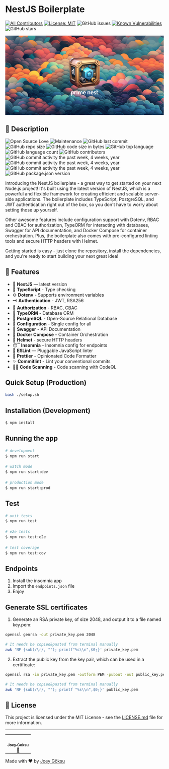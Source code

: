 # NestJS Boilerplate

[![All Contributors](https://img.shields.io/badge/all_contributors-1-orange.svg?style=flat-square)](#contributors)
[![License: MIT](https://img.shields.io/badge/License-MIT-yellow.svg)](https://opensource.org/licenses/MIT)
![GitHub issues](https://img.shields.io/github/issues/joeygoksu/prime-nestjs.svg)
[![Known Vulnerabilities](https://snyk.io/test/github/joeygoksu/prime-nestjs/badge.svg)](https://snyk.io/test/github/joeygoksu/prime-nestjs)
![GitHub stars](https://img.shields.io/github/stars/joeygoksu/prime-nestjs.svg?style=social&label=Star&maxAge=2592000)

<p align="left">
  <img src="documentation/prime-nestjs.jpg" width="600" alt="prime-nestjs">
</p>

## 📖 Description

![Open Source Love](https://badges.frapsoft.com/os/v1/open-source.svg?v=103)
![Maintenance](https://img.shields.io/maintenance/yes/2023.svg)
![GitHub last commit](https://img.shields.io/github/last-commit/joeygoksu/prime-nestjs.svg)
![GitHub repo size](https://img.shields.io/github/repo-size/joeygoksu/prime-nestjs.svg)
![GitHub code size in bytes](https://img.shields.io/github/languages/code-size/joeygoksu/prime-nestjs.svg)
![GitHub top language](https://img.shields.io/github/languages/top/joeygoksu/prime-nestjs.svg)
![GitHub language count](https://img.shields.io/github/languages/count/joeygoksu/prime-nestjs.svg)
![GitHub contributors](https://img.shields.io/github/contributors/joeygoksu/prime-nestjs.svg)
![GitHub commit activity the past week, 4 weeks, year](https://img.shields.io/github/commit-activity/y/joeygoksu/prime-nestjs.svg)
![GitHub commit activity the past week, 4 weeks, year](https://img.shields.io/github/commit-activity/m/joeygoksu/prime-nestjs.svg)
![GitHub commit activity the past week, 4 weeks, year](https://img.shields.io/github/commit-activity/w/joeygoksu/prime-nestjs.svg)
![GitHub package.json version](https://img.shields.io/github/package-json/v/joeygoksu/prime-nestjs.svg)

Introducing the NestJS boilerplate - a great way to get started on your next Node.js project! It's built using the latest version of NestJS, which is a powerful and flexible framework for creating efficient and scalable server-side applications. The boilerplate includes TypeScript, PostgreSQL, and JWT authentication right out of the box, so you don't have to worry about setting those up yourself.

Other awesome features include configuration support with Dotenv, RBAC and CBAC for authorization, TypeORM for interacting with databases, Swagger for API documentation, and Docker Compose for container orchestration. Plus, the boilerplate also comes with pre-configured linting tools and secure HTTP headers with Helmet.

Getting started is easy - just clone the repository, install the dependencies, and you're ready to start building your next great idea!

## 🚀 Features

- 📱 **NestJS** — latest version
- 🎉 **TypeScript** - Type checking
- ⚙️ **Dotenv** - Supports environment variables
- 🗝 **Authentication** - JWT, RSA256
- 🏬 **Authorization** - RBAC, CBAC
- 🏪 **TypeORM** - Database ORM
- 🏪 **PostgreSQL** - Open-Source Relational Database
- 🧠 **Configuration** - Single config for all
- 📃 **Swagger** - API Documentation
- 🐳 **Docker Compose** - Container Orchestration
- 🔐 **Helmet** - secure HTTP headers
- 😴 **Insomnia** - Insomnia config for endpoints
- 📏 **ESLint** — Pluggable JavaScript linter
- 💖 **Prettier** - Opinionated Code Formatter
- ✨ **Commitlint** - Lint your conventional commits
- 🕵️‍♂️ **Code Scanning** - Code scanning with CodeQL

## Quick Setup (Production)

```bash
bash ./setup.sh
```

## Installation (Development)

```bash
$ npm install
```

## Running the app

```bash
# development
$ npm run start

# watch mode
$ npm run start:dev

# production mode
$ npm run start:prod
```

## Test

```bash
# unit tests
$ npm run test

# e2e tests
$ npm run test:e2e

# test coverage
$ npm run test:cov
```

## Endpoints

1. Install the insomnia app
2. Import the `endpoints.json` file
3. Enjoy

## Generate SSL certificates

1.  Generate an RSA private key, of size 2048, and output it to a file named key.pem:

```bash
openssl genrsa -out private_key.pem 2048
```

```bash
# It needs be copied&pasted from terminal manually
awk 'NF {sub(/\r/, ""); printf"%s\\n",$0;}' private_key.pem
```

2.  Extract the public key from the key pair, which can be used in a certificate:

```bash
openssl rsa -in private_key.pem -outform PEM -pubout -out public_key.pem
```

```bash
# It needs be copied&pasted from terminal manually
awk 'NF {sub(/\r/, ""); printf "%s\\n",$0;}' public_key.pem
```

## 📝 License

This project is licensed under the MIT License - see the [LICENSE.md](LICENSE.md) file for more information.

<!-- ## 🌸 Built with template -->

---

<!-- ALL-CONTRIBUTORS-LIST:START - Do not remove or modify this section -->

<table>
  <tr>
    <td align="center"><a href="https://joeygoksu.com"><img src="https://avatars.githubusercontent.com/u/6523823?v=3?s=100" width="100px;" alt=""/><br /><sub><b>Joey Goksu</b></sub></a><br />
    <a href="https://joeygoksu.com/aboutme" title="About me">📖</a>
    </td>
</table>

<!-- ALL-CONTRIBUTORS-LIST:END -->

Made with ♥ by <a href="https://joeygoksu.com/">Joey Göksu</a>
